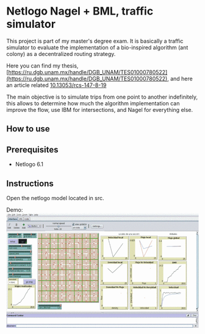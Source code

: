 # Netlogo Nagel + BML, traffic simulator

This project is part of my master's degree exam. It is basically a traffic simulator to evaluate the implementation of a bio-inspired algorithm (ant colony) as a decentralized routing strategy.

Here you can find my thesis, [https://ru.dgb.unam.mx/handle/DGB_UNAM/TES01000780522](https://ru.dgb.unam.mx/handle/DGB_UNAM/TES01000780522), and here an article related [10.13053/rcs-147-8-19](https://www.rcs.cic.ipn.mx/2018_147_8/Algoritmo%20descentralizado%20de%20ruteo%20de%20trafico%20vehicular%20con%20informacion%20local.pdf)

The main objective is to simulate trips from one point to another indefinitely, this allows to determine how much the algorithm implementation can improve the flow, use IBM for intersections, and Nagel for everything else.

## How to use

## Prerequisites

* Netlogo 6.1

## Instructions

Open the netlogo model located in src.

Demo:<br/>
![image](https://github.com/sralex/traffic_simulator/blob/master/demo.gif)